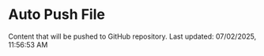 # Auto Push File

Content that will be pushed to GitHub repository.
Last updated: 07/02/2025, 11:56:53 AM